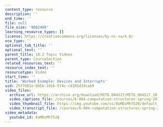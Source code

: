 ```yaml
---
content_type: resource
description: ''
end_time: ''
file: null
file_size: '9082408'
learning_resource_types: []
license: https://creativecommons.org/licenses/by-nc-sa/4.0/
ocw_type: ''
optional_tab_title: ''
optional_text: ''
parent_title: 18.2 Topic Videos
parent_type: CourseSection
related_resources_text: ''
resource_index_text: ''
resourcetype: Video
start_time: ''
title: 'Worked Example: Devices and Interrupts'
uid: 25f7681e-6b5b-191b-574c-c8185d3dcab9
video_files:
  archive_url: https://archive.org/download/MIT6.004S17/MIT6_004S17_18-02-08-01_300k.mp4
  video_captions_file: /courses/6-004-computation-structures-spring-2017/2d06d3c162fd5802829bec10dacaf59b_0aMDzMhf528.vtt
  video_thumbnail_file: https://img.youtube.com/vi/0aMDzMhf528/default.jpg
  video_transcript_file: /courses/6-004-computation-structures-spring-2017/a8361fb0250a5a4b7147224d9b30cf03_0aMDzMhf528.pdf
video_metadata:
  youtube_id: 0aMDzMhf528
---
```

